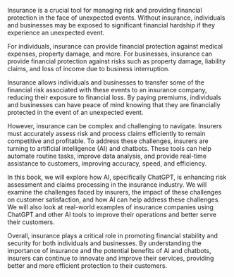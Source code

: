 
Insurance is a crucial tool for managing risk and providing financial protection in the face of unexpected events. Without insurance, individuals and businesses may be exposed to significant financial hardship if they experience an unexpected event.

For individuals, insurance can provide financial protection against medical expenses, property damage, and more. For businesses, insurance can provide financial protection against risks such as property damage, liability claims, and loss of income due to business interruption.

Insurance allows individuals and businesses to transfer some of the financial risk associated with these events to an insurance company, reducing their exposure to financial loss. By paying premiums, individuals and businesses can have peace of mind knowing that they are financially protected in the event of an unexpected event.

However, insurance can be complex and challenging to navigate. Insurers must accurately assess risk and process claims efficiently to remain competitive and profitable. To address these challenges, insurers are turning to artificial intelligence (AI) and chatbots. These tools can help automate routine tasks, improve data analysis, and provide real-time assistance to customers, improving accuracy, speed, and efficiency.

In this book, we will explore how AI, specifically ChatGPT, is enhancing risk assessment and claims processing in the insurance industry. We will examine the challenges faced by insurers, the impact of these challenges on customer satisfaction, and how AI can help address these challenges. We will also look at real-world examples of insurance companies using ChatGPT and other AI tools to improve their operations and better serve their customers.

Overall, insurance plays a critical role in promoting financial stability and security for both individuals and businesses. By understanding the importance of insurance and the potential benefits of AI and chatbots, insurers can continue to innovate and improve their services, providing better and more efficient protection to their customers.
